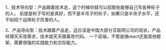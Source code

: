 1、技术导向型：产品跟着技术走，这个时候你就可以招那些能够自己写各种轮子的人，
   前提是轮子写的是真好，而不是半吊子的轮子，如果只是半吊子水平，还不如招个运用轮子厉害的人。

2、产品导向型：技术跟着产品走，这应该是中国大部分互联网公司的现状，产品经理天天改需求，技术就天天跟着改代码。
   一个前端，不管是搞react还是其他框架，需要很强的实践能力和交际能力。